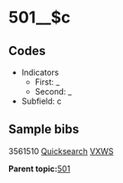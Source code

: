 # 501\_\_$c

## Codes

-   Indicators
    -   First: \_
    -   Second: \_
-   Subfield: c

## Sample bibs

3561510 [Quicksearch](https://search.library.yale.edu/catalog/3561510) [VXWS](http://prodorbis.library.yale.edu:7014/vxws/GetHoldingsService?bibId=3561510)

**Parent topic:**[501](../../tags/501/501.md)


